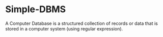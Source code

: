# Simple-DBMS
A Computer Database is a structured collection of records or data that is stored in a computer system (using regular expression).
